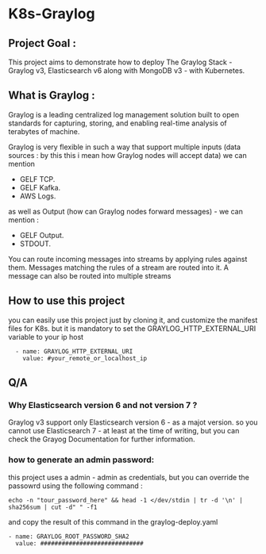 # K8s-Graylog

## Project Goal :

This project aims to demonstrate how to deploy The Graylog Stack - Graylog v3, Elasticsearch v6 along with MongoDB v3 - with Kubernetes.

## What is Graylog :
Graylog is a leading centralized log management solution built to open standards for capturing, storing, and enabling real-time analysis
of terabytes of machine.

Graylog is very flexible in such a way that support multiple inputs (data sources : by this this i mean how Graylog nodes will accept data) 
we can mention 
- GELF TCP.
- GELF Kafka. 
- AWS Logs. 

as well as Output (how can Graylog nodes forward messages) - we can mention :  
- GELF Output.
- STDOUT.


You can route incoming messages into streams by applying rules against them. Messages matching the rules of a stream are routed into it.
A message can also be routed into multiple streams

## How to use this project
you can easily use this project just by cloning it, and customize the manifest files for K8s.
but it is mandatory to set the GRAYLOG_HTTP_EXTERNAL_URI variable to your ip host

```
  - name: GRAYLOG_HTTP_EXTERNAL_URI
    value: #your_remote_or_localhost_ip
```


## Q/A
### Why Elasticsearch version 6 and not version 7 ?
Graylog v3 support only Elasticsearch version 6 - as a majot version. so you cannot use Elasticsearch 7 - at least at the time of writing, 
but you can check the Grayog Documentation for further information.

### how to generate an admin password:
this project uses a admin - admin as credentials, but you can override the passowrd using the following command :

```
echo -n "tour_password_here" && head -1 </dev/stdin | tr -d '\n' | sha256sum | cut -d" " -f1
```
and copy the result of this command in the graylog-deploy.yaml
```
- name: GRAYLOG_ROOT_PASSWORD_SHA2
  value: #############################
```
